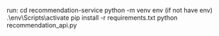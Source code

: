 run:
cd recommendation-service
python -m venv env (if not have env)
.\env\Scripts\activate
pip install -r requirements.txt
python recommendation_api.py
